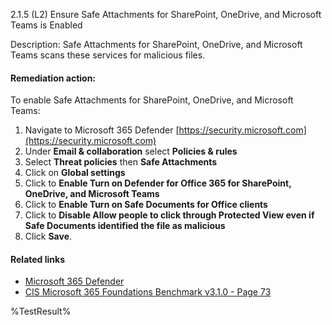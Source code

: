 2.1.5 (L2) Ensure Safe Attachments for SharePoint, OneDrive, and Microsoft Teams is Enabled

Description: Safe Attachments for SharePoint, OneDrive, and Microsoft Teams scans these services for malicious files.

#### Remediation action:

To enable Safe Attachments for SharePoint, OneDrive, and Microsoft Teams:

1. Navigate to Microsoft 365 Defender [https://security.microsoft.com](https://security.microsoft.com)
2. Under **Email & collaboration** select **Policies & rules**
3. Select **Threat policies** then **Safe Attachments**
4. Click on **Global settings**
5. Click to **Enable Turn on Defender for Office 365 for SharePoint, OneDrive, and Microsoft Teams**
6. Click to **Enable Turn on Safe Documents for Office clients**
7. Click to **Disable Allow people to click through Protected View even if Safe Documents identified the file as malicious**
8. Click **Save**.

#### Related links

* [Microsoft 365 Defender](https://security.microsoft.com)
* [CIS Microsoft 365 Foundations Benchmark v3.1.0 - Page 73](https://www.cisecurity.org/benchmark/microsoft_365)

<!--- Results --->
%TestResult%